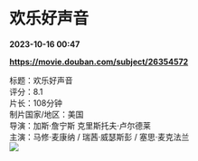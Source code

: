 # 欢乐好声音

**2023-10-16 00:47**

**https://movie.douban.com/subject/26354572**

标题：欢乐好声音  
评分：8.1  
片长：108分钟  
制片国家/地区：美国  
导演：加斯·詹宁斯 克里斯托夫·卢尔德莱  
主演：马修·麦康纳 / 瑞茜·威瑟斯彭 / 塞思·麦克法兰  
![](https://img9.doubanio.com/view/photo/s_ratio_poster/public/p2411622136.jpg)